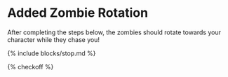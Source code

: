 # Added Zombie Rotation

After completing the steps below, the zombies should rotate towards your character while they chase you!

{% include blocks/stop.md %}

{% checkoff %}
